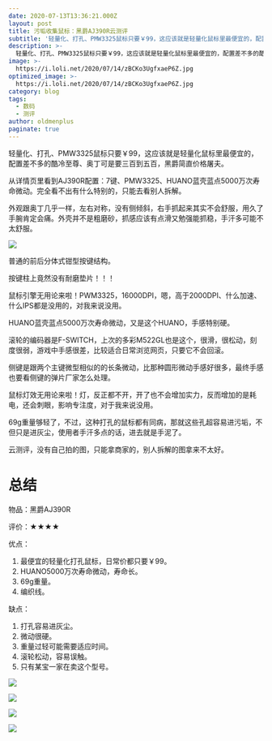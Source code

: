 ```yaml
---
date: 2020-07-13T13:36:21.000Z
layout: post
title: 污垢收集鼠标：黑爵AJ390R云测评
subtitle: '轻量化、打孔、PMW3325鼠标只要￥99，这应该就是轻量化鼠标里最便宜的，配置差不多的酷冷至尊、奥丁可是要三百到五百，黑爵简直价格屠夫'
description: >-
  轻量化、打孔、PMW3325鼠标只要￥99，这应该就是轻量化鼠标里最便宜的，配置差不多的酷冷至尊、奥丁可是要三百到五百，黑爵简直价格屠夫
image: >-
  https://i.loli.net/2020/07/14/zBCKo3UgfxaeP6Z.jpg
optimized_image: >-
  https://i.loli.net/2020/07/14/zBCKo3UgfxaeP6Z.jpg
category: blog
tags:
  - 数码
  - 测评
author: oldmenplus
paginate: true
---
```


轻量化、打孔、PMW3325鼠标只要￥99，这应该就是轻量化鼠标里最便宜的，配置差不多的酷冷至尊、奥丁可是要三百到五百，黑爵简直价格屠夫。

从详情页里看到AJ390R配置：7键、PMW3325、HUANO蓝壳蓝点5000万次寿命微动。完全看不出有什么特别的，只能去看别人拆解。

外观跟奥丁几乎一样，左右对称，没有侧倾斜，右手抓起来其实不会舒服，用久了手腕肯定会痛。外壳并不是粗磨砂，抓感应该有点滑又勉强能抓稳，手汗多可能不太舒服。

![](https://i.loli.net/2020/07/13/Ip48egqo6dkMCzO.jpg)

普通的前后分体式钳型按键结构。

按键柱上竟然没有耐磨垫片！！！

鼠标引擎无用论来啦！PWM3325，16000DPI，嗯，高于2000DPI、什么加速、什么IPS都是没用的，对我来说没用。

HUANO蓝壳蓝点5000万次寿命微动，又是这个HUANO，手感特别硬。

滚轮的编码器是F-SWITCH，上次的多彩M522GL也是这个，很滑，很松动，刻度很弱，游戏中手感很差，比较适合日常浏览网页，只要它不会回滚。

侧键是跟两个主键微型相似的的长条微动，比那种圆形微动手感好很多，最终手感也要看侧键的弹片厂家怎么处理。

鼠标灯效无用论来啦！灯，反正都不开，开了也不会增加实力，反而增加的是耗电，还会刺眼，影响专注度，对于我来说没用。

69g重量够轻了，不过，这种打孔的鼠标都有同病，那就这些孔超容易进污垢，不但只是进灰尘，使用者手汗多点的话，进去就是手泥了。

云测评，没有自己拍的图，只能拿商家的，别人拆解的图拿来不太好。

# 总结

物品：黑爵AJ390R

评价：★★★★

优点：

1. 最便宜的轻量化打孔鼠标，日常价都只要￥99。
3. HUANO5000万次寿命微动，寿命长。
3. 69g重量。
4. 编织线。

缺点：

1. 打孔容易进灰尘。
2. 微动很硬。
3. 重量过轻可能需要适应时间。
4. 滚轮松动，容易误触。
5. 只有某宝一家在卖这个型号。



![](https://i.loli.net/2020/07/13/3B85INPhGtgbdup.jpg)

![](https://i.loli.net/2020/07/13/H7fJUdF6cLxTGka.jpg)

![](https://i.loli.net/2020/07/13/gM1KFPovZNESt7O.jpg)

![](https://i.loli.net/2020/07/13/dnXMoEym7azQ4Th.png)

